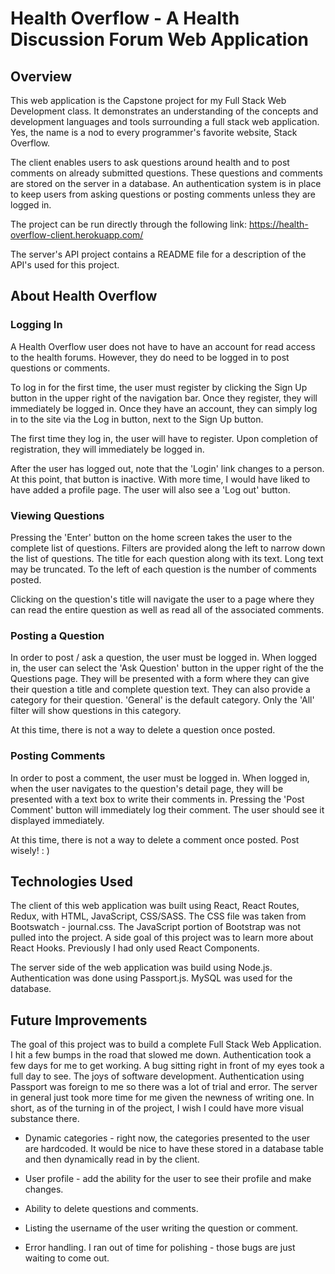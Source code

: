 # Health Overflow - A Health Discussion Forum Web Application
## Overview
This web application is the Capstone project for my Full Stack Web Development class.  It demonstrates an understanding of the concepts and development languages and tools surrounding a full stack web application.  Yes, the name is a nod to every programmer's favorite website, Stack Overflow.  

The client enables users to ask questions around health and to post comments on already submitted questions.  These questions and comments are stored on the server in a database.  An authentication system is in place to keep users from asking questions or posting comments unless they are logged in.  

The project can be run directly through the following link:
https://health-overflow-client.herokuapp.com/

The server's API project contains a README file for a description of the API's used for this project.  



## About Health Overflow

### Logging In
A Health Overflow user does not have to have an account for read access to the health forums.  However, they do need to be logged in to post questions or comments.  

To log in for the first time, the user must register by clicking the Sign Up button in the upper right of the navigation bar.  Once they register, they will immediately be logged in.  Once they have an account, they can simply log in to the site via the Log in button, next to the Sign Up button.  

The first time they log in, the user will have to register.  Upon completion of registration, they will immediately be logged in.  

After the user has logged out, note that the 'Login' link changes to a person.  At this point, that button is inactive.  With more time, I would have liked to have added a profile page.  The user will also see a 'Log out' button.  



### Viewing Questions
Pressing the 'Enter' button on the home screen takes the user to the complete list of questions.  Filters are provided along the left to narrow down the list of questions.  The title for each question along with its text.  Long text may be truncated.  To the left of each question is the number of comments posted.  

Clicking on the question's title will navigate the user to a page where they can read the entire question as well as read all of the associated comments.  


### Posting a Question
In order to post / ask a question, the user must be logged in.  When logged in, the user can select the 'Ask Question' button in the upper right of the the Questions page.  They will be presented with a form where they can give their question a title and complete question text.  They can also provide a category for their question.  'General' is the default category.  Only the 'All' filter will show questions in this category.  

At this time, there is not a way to delete a question once posted.  


### Posting Comments
In order to post a comment, the user must be logged in.  When logged in, when the user navigates to the question's detail page, they will be presented with a text box to write their comments in.  Pressing the 'Post Comment' button will immediately log their comment.  The user should see it displayed immediately.  

At this time, there is not a way to delete a comment once posted.  Post wisely!  : )  


## Technologies Used
The client of this web application was built using React, React Routes, Redux, with HTML, JavaScript, CSS/SASS.  The CSS file was taken from Bootswatch - journal.css.  The JavaScript portion of Bootstrap was not pulled into the project.  A side goal of this project was to learn more about React Hooks.  Previously I had only used React Components.  

The server side of the web application was build using Node.js.  Authentication was done using Passport.js.  MySQL was used for the database.  



## Future Improvements
The goal of this project was to build a complete Full Stack Web Application.  I hit a few bumps in the road that slowed me down.  Authentication took a few days for me to get working.  A bug sitting right in front of my eyes took a full day to see.  The joys of software development.  Authentication using Passport was foreign to me so there was a lot of trial and error.  The server in general just took more time for me given the newness of writing one.  In short, as of the turning in of the project, I wish I could have more visual substance there.  

- Dynamic categories - right now, the categories presented to the user are hardcoded.  It would be nice to have these stored in a database table and then dynamically read in by the client.  

- User profile - add the ability for the user to see their profile and make changes.  

- Ability to delete questions and comments.

- Listing the username of the user writing the question or comment.

- Error handling.  I ran out of time for polishing - those bugs are just waiting to come out.  



